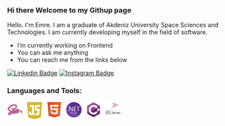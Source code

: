### Hi there  Welcome to my Githup page

Hello. I'm Emre. I am a graduate of Akdeniz University Space Sciences and Technologies. 
I am currently developing myself in the field of software.


-  I’m currently working on Frontend
-  You can ask me anything
-  You can reach me from the links below


[![Linkedin Badge](https://img.shields.io/badge/LinkedIn-0077B5?style=for-the-badge&logo=linkedin&logoColor=white)](https://www.linkedin.com/in/oguzhan-kutucu/) 
[![Instagram Badge](https://img.shields.io/badge/Instagram-E4405F?style=for-the-badge&logo=instagram&logoColor=white)](https://www.instagram.com/o.kutucu/) 


### Languages and Tools:

<img align="left" alt="sass" width="36px" src="https://github.com/okutucu/okutucu/blob/main/288_Sass-512.webp" style="padding-right:10px;">
<img align="left" alt="js" width="36px" src="https://github.com/okutucu/okutucu/blob/main/61b813455c729b5a4574888b_js%20logo.png" style="padding-right:10px;">
<img align="left" alt="html5" width="36px" src="https://github.com/okutucu/okutucu/blob/main/HTML5_Badge_512.png" style="padding-right:10px;">
<img align="left" alt="dotNetCore" width="36px" src="https://github.com/okutucu/okutucu/blob/main/NET_Core_Logo.svg.png" style="padding-right:10px;">
<img align="left" alt="csharp" width="36px" src="https://github.com/okutucu/okutucu/blob/main/csharp_original_logo_icon_146578.png" style="padding-right:10px;">
<img align="left" alt="sql" width="36px" src="https://github.com/okutucu/okutucu/blob/main/microsoft-sql-server-logo-96AF49E2B3-seeklogo.com.png" style="padding-right:10px;">
